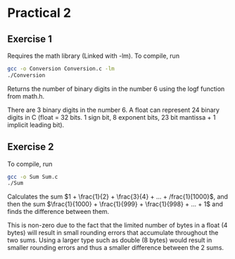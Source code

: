 # Practical 2

## Exercise 1
Requires the math library (Linked with -lm). To compile, run 

```bash
gcc -o Conversion Conversion.c -lm
./Conversion
```

Returns the number of binary digits in the number 6 using the logf function from math.h.

There are 3 binary digits in the number 6. A float can represent 24 binary digits in C (float = 32 bits. 1 sign bit, 8 exponent bits, 23 bit mantissa + 1 implicit leading bit).

## Exercise 2

To compile, run

```bash
gcc -o Sum Sum.c
./Sum
```

Calculates the sum $1 + \frac{1}{2} + \frac{3}{4} + ... + /frac{1}[1000}$, and then the sum $\frac{1}{1000} + \frac{1}{999} + \frac{1}{998} + ... + 1$ and finds the difference between them. 

This is non-zero due to the fact that the limited number of bytes in a float (4 bytes) will result in small rounding errors that accumulate throughout the two sums. Using a larger type such as double (8 bytes) would result in smaller rounding errors and thus a smaller difference between the 2 sums.



